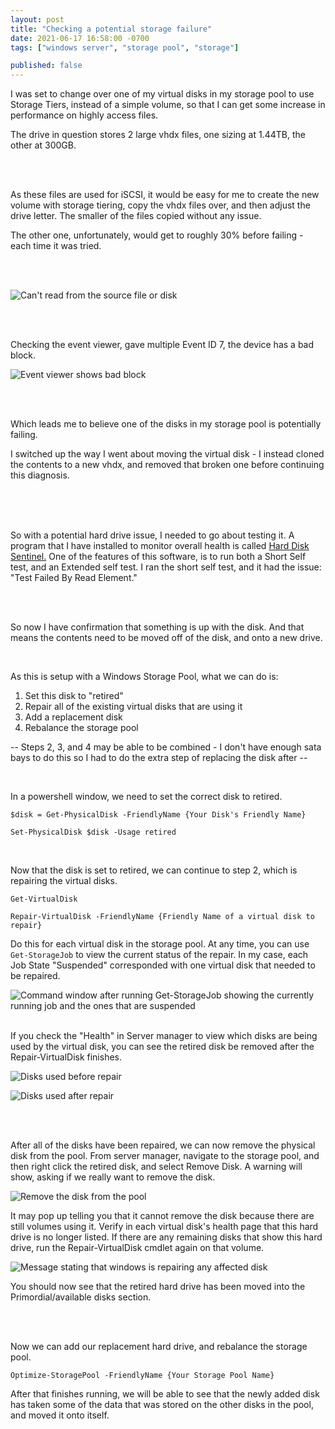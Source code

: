 ```yaml
---
layout: post
title: "Checking a potential storage failure"
date: 2021-06-17 16:58:00 -0700
tags: ["windows server", "storage pool", "storage"]

published: false
---
```


I was set to change over one of my virtual disks in my storage pool to use Storage Tiers, instead of a simple volume, so that I can get some increase in performance on highly access files.

The drive in question stores 2 large vhdx files, one sizing at 1.44TB, the other at 300GB.

<br /><br />

As these files are used for iSCSI, it would be easy for me to create the new volume with storage tiering, copy the vhdx files over, and then adjust the drive letter. The smaller of the files copied without any issue. 

The other one, unfortunately, would get to roughly 30% before failing - each time it was tried.

<br /><br />

![Can't read from the source file or disk](/assets/images/2021-06-17-StorageChecking/cannotread.jpg)

<br /><br />

Checking the event viewer, gave multiple Event ID 7, the device has a bad block.

![Event viewer shows bad block](/assets/images/2021-06-17-StorageChecking/BadBlock.png)

<br /><br />

Which leads me to believe one of the disks in my storage pool is potentially failing. 

I switched up the way I went about moving the virtual disk - I instead cloned the contents to a new vhdx, and removed that broken one before continuing this diagnosis.

<br /><br /><br />

So with a potential hard drive issue, I needed to go about testing it. A program that I have installed to monitor overall health is called [Hard Disk Sentinel.](https://www.hdsentinel.com/) One of the features of this software, is to run both a Short Self test, and an Extended self test. I ran the short self test, and it had the issue: "Test Failed By Read Element."

<br /><br />

So now I have confirmation that something is up with the disk. And that means the contents need to be moved off of the disk, and onto a new drive.

<br />

As this is setup with a Windows Storage Pool, what we can do is:

1. Set this disk to "retired"
2. Repair all of the existing virtual disks that are using it
3. Add a replacement disk
4. Rebalance the storage pool

-- Steps 2, 3, and 4 may be able to be combined - I don't have enough sata bays to do this so I had to do the extra step of replacing the disk after --



<br />

In a powershell window, we need to set the correct disk to retired.


`$disk = Get-PhysicalDisk -FriendlyName {Your Disk's Friendly Name}`

`Set-PhysicalDisk $disk -Usage retired`

<br />

Now that the disk is set to retired, we can continue to step 2, which is repairing the virtual disks.

`Get-VirtualDisk`

`Repair-VirtualDisk -FriendlyName {Friendly Name of a virtual disk to repair}`

Do this for each virtual disk in the storage pool. At any time, you can use `Get-StorageJob` to view the current status of the repair. In my case, each Job State "Suspended" corresponded with one virtual disk that needed to be repaired.

![Command window after running Get-StorageJob showing the currently running job and the ones that are suspended](/assets/images/2021-06-17-StorageChecking/DuringRepair.png)
<br /><br />

If you check the "Health" in Server manager to view which disks are being used by the virtual disk, you can see the retired disk be removed after the Repair-VirtualDisk finishes.

![Disks used before repair](/assets/images/2021-06-17-StorageChecking/BeforeRepair.png)

![Disks used after repair](/assets/images/2021-06-17-StorageChecking/AfterRepair.png)

<br /><br />

After all of the disks have been repaired, we can now remove the physical disk from the pool. From server manager, navigate to the storage pool, and then right click the retired disk, and select Remove Disk. A warning will show, asking if we really want to remove the disk.

![Remove the disk from the pool](/assets/images/2021-06-17-StorageChecking/RemoveDisk.png)

It may pop up telling you that it cannot remove the disk because there are still volumes using it. Verify in each virtual disk's health page that this hard drive is no longer listed. If there are any remaining disks that show this hard drive, run the Repair-VirtualDisk cmdlet again on that volume.

![Message stating that windows is repairing any affected disk](/assets/images/2021-06-17-StorageChecking/PostRepairStatus.png)

You should now see that the retired hard drive has been moved into the Primordial/available disks section.

<br /><br />

Now we can add our replacement hard drive, and rebalance the storage pool.

`Optimize-StoragePool -FriendlyName {Your Storage Pool Name}`

After that finishes running, we will be able to see that the newly added disk has taken some of the data that was stored on the other disks in the pool, and moved it onto itself.